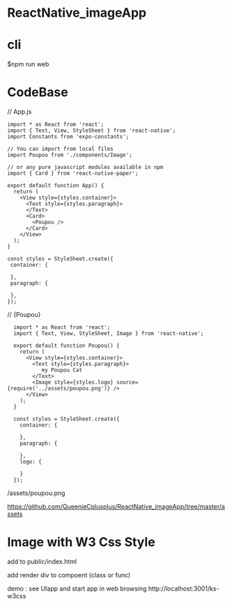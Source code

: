 # ReactNative_imageApp

# cli

   $npm run web
   
# CodeBase

// App.js

    import * as React from 'react';
    import { Text, View, StyleSheet } from 'react-native';
    import Constants from 'expo-constants';

    // You can import from local files
    import Poupou from './components/Image';

    // or any pure javascript modules available in npm
    import { Card } from 'react-native-paper';

    export default function App() {
      return (
        <View style={styles.container}>
          <Text style={styles.paragraph}>
          </Text>
          <Card>
            <Poupou />
          </Card>
        </View>
      );
    }
    
    const styles = StyleSheet.create({
     container: {

     },
     paragraph: {

     },
    });
    
 // {Poupou}
 
      import * as React from 'react';
      import { Text, View, StyleSheet, Image } from 'react-native';

      export default function Poupou() {
        return (
          <View style={styles.container}>
            <Text style={styles.paragraph}>
               my Poupou Cat
            </Text>
            <Image style={styles.logo} source={require('../assets/poupou.png')} />
          </View>
        );
      }

      const styles = StyleSheet.create({
        container: {

        },
        paragraph: {

        },
        logo: {

        }
      });

/assets/poupou.png

  https://github.com/QueenieCplusplus/ReactNative_imageApp/tree/master/assets
  
  
  # Image with W3 Css Style
  
  add <link src/> to public/index.html 
  
  add render div to compoent (class or func)
  
  demo : see UIapp and start app in web browsing http://localhost:3001/ks-w3css

